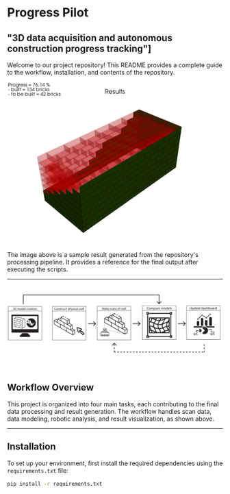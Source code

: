 # Progress Pilot
## "3D data acquisition and autonomous construction progress tracking"]
Welcome to our project repository! This README provides a complete guide to the workflow, installation, and contents of the repository. 

![Results](img/Results.png)

The image above is a sample result generated from the repository's processing pipeline. It provides a reference for the final output after executing the scripts.

---

![Workflow Overview](img/maintask.png)

## Workflow Overview

This project is organized into four main tasks, each contributing to the final data processing and result generation. The workflow handles scan data, data modeling, robotic analysis, and result visualization, as shown above.

---


## Installation 

To set up your environment, first install the required dependencies using the `requirements.txt` file:

```bash
pip install -r requirements.txt

